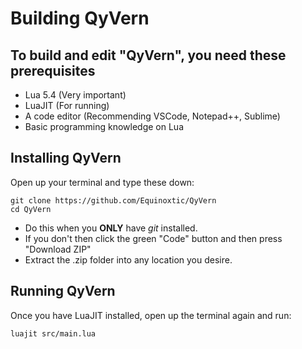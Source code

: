 # Building QyVern

## To build and edit "QyVern", you need these prerequisites

* Lua 5.4 (Very important)
* LuaJIT (For running)
* A code editor (Recommending VSCode, Notepad++, Sublime)
* Basic programming knowledge on Lua

## Installing QyVern

Open up your terminal and type these down:

<pre><code>git clone https://github.com/Equinoxtic/QyVern
cd QyVern
</code></pre>

* Do this when you **ONLY** have *git* installed.
* If you don't then click the green "Code" button and then press "Download ZIP"
* Extract the .zip folder into any location you desire.

## Running QyVern

Once you have LuaJIT installed, open up the terminal again and run:

<pre><code>luajit src/main.lua
</code></pre>
